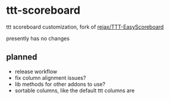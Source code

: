 # ttt-scoreboard

ttt scoreboard customization, fork of [rejax/TTT-EasyScoreboard](https://github.com/rejax/TTT-EasyScoreboard)

presently has no changes

## planned

- release workflow
- fix column alignment issues?
- lib methods for other addons to use?
- sortable columns, like the default ttt columns are
